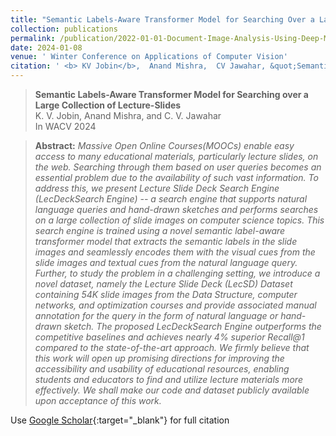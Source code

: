 ```yaml
---
title: "Semantic Labels-Aware Transformer Model for Searching Over a Large Collection of Lecture-Slides"
collection: publications
permalink: /publication/2022-01-01-Document-Image-Analysis-Using-Deep-Multi-modular-Features
date: 2024-01-08
venue: ' Winter Conference on Applications of Computer Vision'
citation: ' <b> KV Jobin</b>,  Anand Mishra,  CV Jawahar, &quot;Semantic Labels-Aware Transformer Model for Searching Over a Large Collection of Lecture-Slides.&quot; Proceedings of the IEEE/CVF Winter Conference on Applications of Computer Vision. 2024'
---
```


> **Semantic Labels-Aware Transformer Model for Searching over a Large Collection of Lecture-Slides** <br>
> K. V. Jobin, Anand Mishra, and C. V. Jawahar<br>
> In WACV 2024<br>

> **Abstract:** *Massive Open Online Courses(MOOCs) enable easy access to many educational materials, particularly lecture slides, on the web. Searching through them based on user queries becomes an essential problem due to the availability of such vast information.
To address this, we present Lecture Slide Deck Search Engine (LecDeckSearch Engine) -- a search engine that supports natural language queries and hand-drawn sketches and performs searches on a large collection of slide images on computer science topics. 
This search engine is trained using a novel semantic label-aware transformer model that extracts the semantic labels in the slide images and seamlessly encodes them with the visual cues from the slide images and textual cues from the natural language query. 
Further, to study the problem in a challenging setting, we introduce a novel dataset, namely the Lecture Slide Deck (LecSD) Dataset containing $54K$ slide images from the Data Structure, computer networks, and optimization courses and provide associated manual annotation for the query in the form of natural language or hand-drawn sketch.
The proposed LecDeckSearch Engine outperforms the competitive baselines and achieves nearly $4\%$ superior Recall@1 compared to the state-of-the-art approach. We firmly believe that this work will open up promising directions for improving the accessibility and usability of educational resources, enabling students and educators to find and utilize lecture materials more effectively. We shall make our code and dataset publicly available upon acceptance of this work.*<br>

Use [Google Scholar](https://scholar.google.com/citations?view_op=view_citation&hl=en&user=hP79D9EAAAAJ&sortby=pubdate&citation_for_view=hP79D9EAAAAJ:L8Ckcad2t8MC){:target="_blank"} for full citation